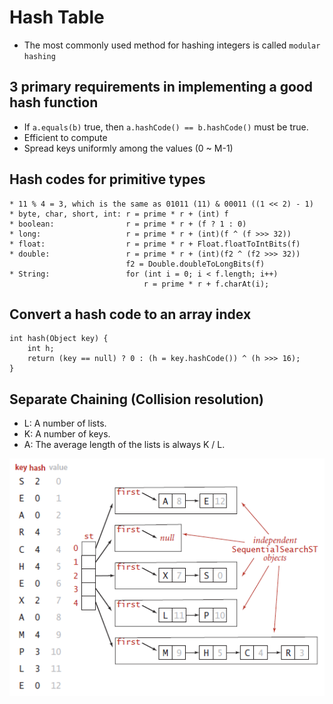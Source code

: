 # Hash Table

* The most commonly used method for hashing integers is called `modular hashing`

## 3 primary requirements in implementing a good hash function

* If `a.equals(b)` true, then `a.hashCode() == b.hashCode()` must be true.
* Efficient to compute
* Spread keys uniformly among the values (0 ~ M-1)

## Hash codes for primitive types

    * 11 % 4 = 3, which is the same as 01011 (11) & 00011 ((1 << 2) - 1)
    * byte, char, short, int: r = prime * r + (int) f
    * boolean:                r = prime * r + (f ? 1 : 0)
    * long:                   r = prime * r + (int)(f ^ (f >>> 32))
    * float:                  r = prime * r + Float.floatToIntBits(f)
    * double:                 r = prime * r + (int)(f2 ^ (f2 >>> 32))
                              f2 = Double.doubleToLongBits(f)
    * String:                 for (int i = 0; i < f.length; i++)
                                  r = prime * r + f.charAt(i);

## Convert a hash code to an array index

    int hash(Object key) {
        int h;
        return (key == null) ? 0 : (h = key.hashCode()) ^ (h >>> 16);
    }
    
## Separate Chaining (Collision resolution)

* L: A number of lists.
* K: A number of keys.
* A: The average length of the lists is always K / L.

![SeparateChaining](/images/HashTableSeparateChaining.png)